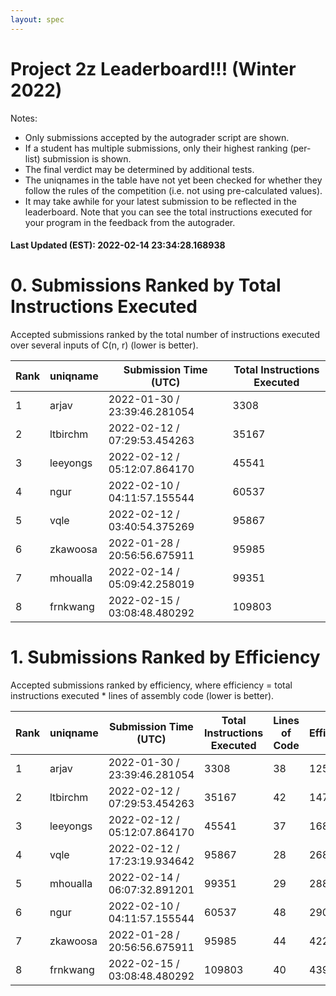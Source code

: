 ```yaml
---
layout: spec
---
```


Project 2z Leaderboard!!! (Winter 2022)
==============================
Notes:
- Only submissions accepted by the autograder script are shown.
- If a student has multiple submissions, only their highest ranking (per-list) submission is shown.
- The final verdict may be determined by additional tests.
- The uniqnames in the table have not yet been checked for whether they follow the rules of the competition (i.e. not using pre-calculated values).
- It may take awhile for your latest submission to be reflected in the leaderboard. Note that you can see the total instructions executed for your program in the feedback from the autograder.


#### Last Updated (EST): 2022-02-14 23:34:28.168938

# 0. Submissions Ranked by Total Instructions Executed
Accepted submissions ranked by the total number of instructions executed over several inputs of C(n, r) (lower is better).

| Rank  | uniqname | Submission Time (UTC) | Total Instructions Executed |
|---|---|---|---|
| 1 | arjav | 2022-01-30 / 23:39:46.281054 | 3308 |
| 2 | ltbirchm | 2022-02-12 / 07:29:53.454263 | 35167 |
| 3 | leeyongs | 2022-02-12 / 05:12:07.864170 | 45541 |
| 4 | ngur | 2022-02-10 / 04:11:57.155544 | 60537 |
| 5 | vqle | 2022-02-12 / 03:40:54.375269 | 95867 |
| 6 | zkawoosa | 2022-01-28 / 20:56:56.675911 | 95985 |
| 7 | mhoualla | 2022-02-14 / 05:09:42.258019 | 99351 |
| 8 | frnkwang | 2022-02-15 / 03:08:48.480292 | 109803 |


# 1. Submissions Ranked by Efficiency
Accepted submissions ranked by efficiency, where efficiency = total instructions executed * lines of assembly code (lower is better).

| Rank  | uniqname | Submission Time (UTC) | Total Instructions Executed |Lines of Code | Efficiency |
|---|---|---|---|---|---|
| 1 | arjav | 2022-01-30 / 23:39:46.281054 | 3308 | 38 | 125704 |
| 2 | ltbirchm | 2022-02-12 / 07:29:53.454263 | 35167 | 42 | 1477014 |
| 3 | leeyongs | 2022-02-12 / 05:12:07.864170 | 45541 | 37 | 1685017 |
| 4 | vqle | 2022-02-12 / 17:23:19.934642 | 95867 | 28 | 2684276 |
| 5 | mhoualla | 2022-02-14 / 06:07:32.891201 | 99351 | 29 | 2881179 |
| 6 | ngur | 2022-02-10 / 04:11:57.155544 | 60537 | 48 | 2905776 |
| 7 | zkawoosa | 2022-01-28 / 20:56:56.675911 | 95985 | 44 | 4223340 |
| 8 | frnkwang | 2022-02-15 / 03:08:48.480292 | 109803 | 40 | 4392120 |

